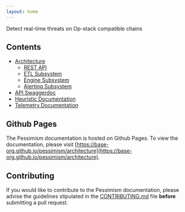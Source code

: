 ```yaml
---
layout: home
---
```


Detect real-time threats on Op-stack compatible chains

## Contents
- [Architecture](../pessimism/architecture)
  - [REST API](../pessimism/api)
  - [ETL Subsystem](../pessimism/architecture/etl)
  - [Engine Subsystem](../pessimism/architecture/risk-engine)
  - [Alerting Subsystem](../pessimism/architecture/alerting)
- [API Swaggerdoc](swaggerdoc.html)
- [Heuristic Documentation](../pessimism/heuristics)
- [Telemetry Documentation](../pessimism/telemetry)

## Github Pages
The Pessimism documentation is hosted on Github Pages. To view the documentation, please visit [https://base-org.github.io/pessimism/architecture](https://base-org.github.io/pessimism/architecture).

## Contributing
If you would like to contribute to the Pessimism documentation, please advise the guidelines stipulated in the [CONTRIBUTING.md](../CONTRIBUTING.md) file __before__ submitting a pull request.
